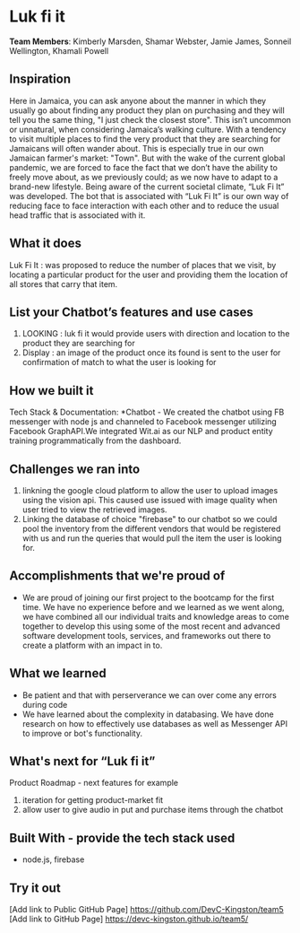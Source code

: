 # Luk fi it

[//]: <> (Please use this Winning Hackathon Application as an example:
https://devpost.com/software/rewise-ai-powered-revision-bot)

**Team Members**: Kimberly Marsden, Shamar Webster, Jamie James, Sonneil Wellington, Khamali Powell

## Inspiration
Here in Jamaica, you can ask anyone about the manner in which they usually go about finding any product they plan on purchasing and they will tell you the same thing, "I just check the closest store". This isn’t uncommon or unnatural, when considering Jamaica’s walking culture. With a tendency to visit multiple places to find the very product that they are searching for Jamaicans will often wander about. This is especially true in our own Jamaican farmer's market: "Town". But with the wake of the current global pandemic, we are forced to face the fact that we don’t have the ability to freely move about, as we previously could; as we now have to adapt to a brand-new lifestyle. Being aware of the current societal climate, “Luk Fi It” was developed. The bot that is associated with “Luk Fi It” is our own way of reducing face to face interaction with each other and to reduce the usual head traffic that is associated with it.


## What it does
Luk Fi It : was proposed to reduce the number of places that we visit, by locating a particular product for the user and providing them the location of all stores that carry that item.


## List your Chatbot’s features and use cases
1. LOOKING : luk fi it would provide users with direction and location to the product they are searching for
2. Display : an image of the product once its found is sent to the user for confirmation of match to what the user is looking for


## How we built it
Tech Stack & Documentation:
*Chatbot - We created the chatbot using FB messenger with node js and channeled to Facebook messenger utilizing Facebook GraphAPI.We integrated Wit.ai as our NLP and product entity training programmatically from the dashboard.


## Challenges we ran into
1. linkning the google cloud platform to allow the user to upload images using the vision api. This caused use issued with image quality when user tried to view the retrieved images.
2. Linking the database of choice "firebase" to our chatbot so we could pool the inventory from the different vendors that would be registered with us and run the queries that would pull the item the user is looking for. 
 
 
## Accomplishments that we're proud of
* We are proud of joining our first project to the bootcamp for the first time. We have no experience before and we learned as we went along, we have combined all our individual traits and knowledge areas to come together to develop this using some of the most recent and advanced software development tools, services, and frameworks out there to create a platform with an impact in to.



## What we learned
* Be patient and that with perserverance we can over come any errors during code
* We have learned about the complexity in databasing. We have done research on how to effectively use databases as well as Messenger API to improve or bot's functionality.


## What's next for “Luk fi it”
Product Roadmap - next features for example
1. iteration for getting product-market fit
2. allow user to give audio in put and purchase items through the chatbot 


## Built With - provide the tech stack used 
* node.js, firebase 


## Try it out
[Add link to Public GitHub Page] https://github.com/DevC-Kingston/team5 </br>
 [Add link to GitHub Page] https://devc-kingston.github.io/team5/
